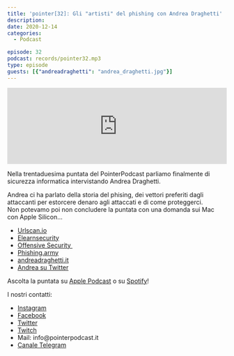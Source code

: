 ```yaml
---
title: 'pointer[32]: Gli "artisti" del phishing con Andrea Draghetti'
description:
date: 2020-12-14
categories:
  - Podcast

episode: 32
podcast: records/pointer32.mp3
type: episode
guests: [{"andreadraghetti": "andrea_draghetti.jpg"}]
---
```


<p><iframe allow="autoplay *; encrypted-media *; fullscreen *" style="width:100%;max-width:660px;overflow:hidden;background:transparent;" sandbox="allow-forms allow-popups allow-same-origin allow-scripts allow-storage-access-by-user-activation allow-top-navigation-by-user-activation" src="https://embed.podcasts.apple.com/us/podcast/pointer-32-gli-artisti-del-phishing-con-andrea-draghetti/id1465505870?i=1000502347681" height="175" frameborder="0"></iframe></p>

<!-- wp:paragraph -->
<p>Nella trentaduesima puntata del PointerPodcast parliamo finalmente di sicurezza informatica intervistando Andrea Draghetti.</p>
<!-- /wp:paragraph -->

<!-- wp:paragraph -->
<p>Andrea ci ha parlato della storia del phising, dei vettori preferiti dagli attaccanti per estorcere denaro agli attaccati e di come proteggerci.<br>Non potevamo poi non concludere la puntata con una domanda sui Mac con Apple Silicon...</p>
<!-- /wp:paragraph -->

<!-- wp:list -->
<ul><li><a href="https://urlscan.io">Urlscan.io</a></li><li><a href="https://elearnsecurity.com">Elearnsecurity</a></li><li><a href="https://www.offensive-security.com">Offensive Security&nbsp;</a></li><li><a href="https://phishing.army">Phishing.army</a></li><li><a href="https://www.andreadraghetti.it">andreadraghetti.it</a></li><li><a href="https://twitter.com/AndreaDraghetti">Andrea su Twitter</a></li></ul>
<!-- /wp:list -->

<!-- wp:paragraph -->
<p>Ascolta la puntata su <a href="https://podcasts.apple.com/it/podcast/pointerpodcast/id1465505870">Apple Podcast</a> o su <a href="https://open.spotify.com/show/3XmDzcZv4rCIx1VpWrbrkh">Spotify</a>!</p>
<!-- /wp:paragraph -->

<!-- wp:paragraph -->
<p>I nostri contatti:</p>
<!-- /wp:paragraph -->

<!-- wp:list -->
<ul><li><a href="https://www.instagram.com/pointerpodcast/">Instagram</a></li><li><a href="https://www.facebook.com/pointerPodcast/">Facebook</a></li><li><a href="https://twitter.com/PointerPodcast">Twitter</a></li><li><a href="https://www.twitch.tv/pointerpodcast">Twitch</a></li><li>Mail: info@pointerpodcast.it</li><li><a href="https://t.me/PointerPodcast">Canale Telegram</a></li></ul>
<!-- /wp:list -->